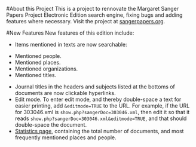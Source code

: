 #About this Project
This is a project to rennovate the Margaret Sanger Papers Project Electronic Edition search engine, fixing bugs and adding features where necessary. Visit the project at [sangerpapers.org](http://sangerpapers.org/sanger/app/documents/search.php).

#New Features
New features of this edition include: 
 * Items mentioned in texts are now searchable:
  - Mentioned people.
  - Mentioned places.
  - Mentioned organizations.
  - Mentioned titles.
 * Journal titles in the headers and subjects listed at the bottoms of documents are now clickable hyperlinks. 
 * Edit mode. To enter edit mode, and thereby double-space a text for easier printing, add `&editmode=TRUE` to the URL. For example, if the URL for 303046.xml is `show.php?sangerDoc=303046.xml`, then edit it so that it reads `show.php?sangerDoc=303046.xml&editmode=TRUE`, and that should double-space the document. 
 * [Statistics page](http://sangerpapers.org/sanger/app/documents/stats.php), containing the total number of documents, and most frequently mentioned places and people.
